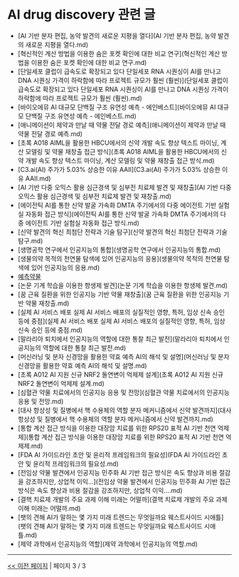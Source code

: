 # AI drug discovery 관련 글

- [AI 기반 분자 편집, 농약 발견의 새로운 지평을 열다](AI 기반 분자 편집, 농약 발견의 새로운 지평을 열다.md)
- [혁신적인 계산 방법을 이용한 숨은 포켓 확인에 대한 비교 연구](혁신적인 계산 방법을 이용한 숨은 포켓 확인에 대한 비교 연구.md)
- [단일세포 클럽이 급속도로 확장되고 있다 단일세포 RNA 시퀀싱이 AI를 만나고 DNA 시퀀싱 가격이 하락함에 따라 프로젝트 규모가 훨씬 (훨씬)](단일세포 클럽이 급속도로 확장되고 있다 단일세포 RNA 시퀀싱이 AI를 만나고 DNA 시퀀싱 가격이 하락함에 따라 프로젝트 규모가 훨씬 (훨씬).md)
- [바이오에뮤 AI 대규모 단백질 구조 유연성 예측 - 에인베스트](바이오에뮤 AI 대규모 단백질 구조 유연성 예측 - 에인베스트.md)
- [애니메이션이 제약과 만날 때 약물 전달 경로 예측](애니메이션이 제약과 만날 때 약물 전달 경로 예측.md)
- [초록 A018 AIML을 활용한 HBCU에서의 신약 개발 속도 향상 텍스트 마이닝, 계산 모델링 및 약물 재창출 접근 방식](초록 A018 AIML을 활용한 HBCU에서의 신약 개발 속도 향상 텍스트 마이닝, 계산 모델링 및 약물 재창출 접근 방식.md)
- [C3.ai(AI) 주가가 5.03% 상승한 이유  AAII](C3.ai(AI) 주가가 5.03% 상승한 이유  AAII.md)
- [AI 기반 다중 오믹스 활용 심근경색 및 심부전 치료제 발견 및 재창출](AI 기반 다중 오믹스 활용 심근경색 및 심부전 치료제 발견 및 재창출.md)
- [에이전틱 AI를 통한 신약 발굴 가속화 DMTA 주기에서의 다중 에이전트 기반 실험실 자동화 접근 방식](에이전틱 AI를 통한 신약 발굴 가속화 DMTA 주기에서의 다중 에이전트 기반 실험실 자동화 접근 방식.md)
- [신약 발견의 혁신 최첨단 전략과 기술 탐구](신약 발견의 혁신 최첨단 전략과 기술 탐구.md)
- [생명공학 연구에서 인공지능의 통합](생명공학 연구에서 인공지능의 통합.md)
- [생물의약 목적의 천연물 탐색에 있어 인공지능의 응용](생물의약 목적의 천연물 탐색에 있어 인공지능의 응용.md)
- [예측약물](예측약물.md)
- [논문 기계 학습을 이용한 항생제 발견](논문 기계 학습을 이용한 항생제 발견.md)
- [꿈 근육 질환을 위한 인공지능 기반 약물 재창출](꿈 근육 질환을 위한 인공지능 기반 약물 재창출.md)
- [실제 AI 서비스 배포 실제 AI 서비스 배포의 실질적인 영향, 특허, 임상 신속 승인 등에 중점](실제 AI 서비스 배포 실제 AI 서비스 배포의 실질적인 영향, 특허, 임상 신속 승인 등에 중점.md)
- [말라리아 퇴치에서 인공지능의 역할에 대한 통찰 최근 발전](말라리아 퇴치에서 인공지능의 역할에 대한 통찰 최근 발전.md)
- [머신러닝 및 분자 신경망을 활용한 약효 예측 AI의 해석 및 설명](머신러닝 및 분자 신경망을 활용한 약효 예측 AI의 해석 및 설명.md)
- [초록 A012 AI 지원 신규 NRF2 돌연변이 억제제 설계](초록 A012 AI 지원 신규 NRF2 돌연변이 억제제 설계.md)
- [심혈관 약물 치료에서의 인공지능 응용 및 전망](심혈관 약물 치료에서의 인공지능 응용 및 전망.md)
- [대사 항상성 및 질병에서 핵 수용체의 역할 분자 메커니즘에서 신약 발견까지](대사 항상성 및 질병에서 핵 수용체의 역할 분자 메커니즘에서 신약 발견까지.md)
- [통합 계산 접근 방식을 이용한 대장암 치료를 위한 RPS20 표적 AI 기반 천연 억제제](통합 계산 접근 방식을 이용한 대장암 치료를 위한 RPS20 표적 AI 기반 천연 억제제.md)
- [FDA AI 가이드라인 초안 및 윤리적 프레임워크의 필요성](FDA AI 가이드라인 초안 및 윤리적 프레임워크의 필요성.md)
- [전임상 약물 발견에서 인공지능 민주화 AI 기반 접근 방식은 속도 향상과 비용 절감을 강조하지만, 상업적 이익…](전임상 약물 발견에서 인공지능 민주화 AI 기반 접근 방식은 속도 향상과 비용 절감을 강조하지만, 상업적 이익….md)
- [결핵 치료제 개발의 주요 과제 이해 미래는 어떨까](결핵 치료제 개발의 주요 과제 이해 미래는 어떨까.md)
- [팻의 견해 AI가 말하는 몇 가지 미래 트렌드는 무엇일까요  웨스트사이드 시애틀](팻의 견해 AI가 말하는 몇 가지 미래 트렌드는 무엇일까요  웨스트사이드 시애틀.md)
- [제약 과학에서 인공지능의 역할](제약 과학에서 인공지능의 역할.md)

---
[<< 이전 페이지](page-2.md)  |  페이지 3 / 3